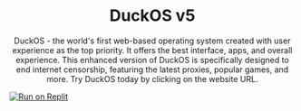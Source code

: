 <h1 align="center">DuckOS v5</h1>
<p align="center">DuckOS - the world's first web-based operating system created with user experience as the top priority. It offers the best interface, apps, and overall experience. This enhanced version of DuckOS is specifically designed to end internet censorship, featuring the latest proxies, popular games, and more. Try DuckOS today by clicking on the website URL.
  
[![Run on Replit](https://raw.githubusercontent.com/BinBashBanana/deploy-buttons/master/buttons/remade/replit.svg)](https://replit.com/github/osaka-lol/DuckOS-V5)</p>
